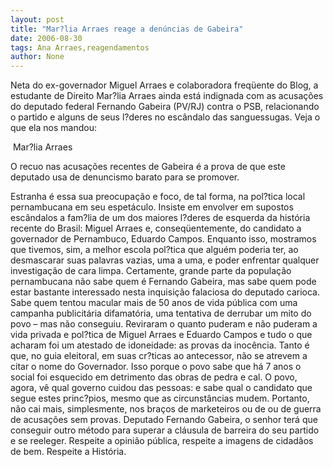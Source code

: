 ```yaml
---
layout: post
title: "Mar?lia Arraes reage a denúncias de Gabeira"
date: 2006-08-30
tags: Ana Arraes,reagendamentos
author: None
---
```

Neta do ex-governador Miguel Arraes e colaboradora freqüente do Blog, a estudante de Direito Mar?lia Arraes ainda está indignada com as acusações do deputado federal Fernando Gabeira (PV/RJ) contra o PSB, relacionando o partido e alguns de seus l?deres no escândalo das sanguessugas.
Veja o que ela nos mandou:





&nbsp;Mar?lia Arraes

O recuo nas acusações recentes de Gabeira é a prova de que este deputado usa de denuncismo barato para se promover. 

Estranha é essa sua preocupação e foco, de tal forma, na pol?tica local pernambucana em seu espetáculo. Insiste em envolver em supostos escândalos a fam?lia de um dos maiores l?deres de esquerda da história recente do Brasil: Miguel Arraes e, conseqüentemente, do candidato a governador de Pernambuco, Eduardo Campos. 
Enquanto isso, mostramos que tivemos, sim, a melhor escola pol?tica que alguém poderia ter, ao desmascarar suas palavras vazias, uma a uma, e poder enfrentar qualquer investigação de cara limpa.
Certamente, grande parte da população pernambucana não sabe quem é Fernando Gabeira, mas sabe quem pode estar bastante interessado nesta inquisição falaciosa do deputado carioca. 
Sabe quem tentou macular mais de 50 anos de vida pública com uma campanha publicitária difamatória, uma tentativa de derrubar um mito do povo – mas não conseguiu. Reviraram o quanto puderam e não puderam a vida privada e pol?tica de Miguel Arraes e Eduardo Campos e tudo o que acharam foi um atestado de idoneidade: as provas da inocência. 
Tanto é que, no guia eleitoral, em suas cr?ticas ao antecessor, não se atrevem a citar o nome do Governador. Isso porque o povo sabe que há 7 anos o social foi esquecido em detrimento das obras de pedra e cal. 
O povo, agora, vê qual governo cuidou das pessoas: e sabe qual o candidato que segue estes princ?pios, mesmo que as circunstâncias mudem. Portanto, não cai mais, simplesmente, nos braços de marketeiros ou de ou de guerra de acusações sem provas.
Deputado Fernando Gabeira, o senhor terá que conseguir outro método para superar a cláusula de barreira do seu partido e se reeleger. Respeite a opinião pública, respeite a imagens de cidadãos de bem. Respeite a História. 